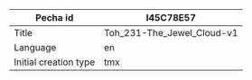 |Pecha id | I45C78E57
| --- | --- 
|Title | Toh_231-The_Jewel_Cloud-v1 
|Language | en
|Initial creation type | tmx
